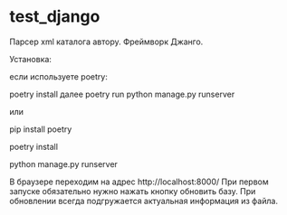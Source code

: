 # test_django

Парсер xml каталога автору.
Фреймворк Джанго.

Установка: 

если используете poetry:

poetry install 
далее
poetry run python manage.py runserver

или 

pip install poetry 

poetry install

python manage.py runserver

В браузере переходим на адрес  http://localhost:8000/
При первом запуске обязательно нужно нажать кнопку обновить базу.
При обновлении всегда подгружается актуальная информация из файла.
